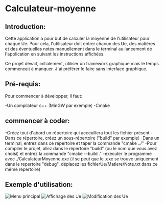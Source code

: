 # Calculateur-moyenne

## Introduction:

Cette application a pour but de calculer la moyenne de l'utilisateur pour chaque Ue. Pour cela, l'utilisateur doit entrer chacun des Ue, des matières et des éventuelles notes manuellement dans le terminal au lancement de l'application en suivant les instructions affichées.

Ce projet devait, initialement, utiliser un framework graphique mais le temps commencait à manquer. J'ai préférer le faire sans interface graphique.

## Pré-requis:

Pour commencer à développer, Il faut:

-Un compilateur c++ (MinGW par exemple)
-Cmake

## commencer à coder:

-Créez tout d'abord un répertoire qui acceuillera tout les fichier présent
-Dans ce répertoire, créez un sous-répertoire ("build" par exemple)
-Dans un terminal, entrez dans ce répertoire et taper la commande "cmake ../"
-Pour compiler le projet, allez dans le répertoire "build" (ou le nom que vous avez choisi) et entrez la commande "cmake --build ."
-executer le programme avec ./CalculateurMoyenne.exe (il se peut que le .exe se trouve uniquement dans le repertoire "debug", déplacez les fichierUe/Matiere/Note.txt dans ce même repertoire)

## Exemple d'utilisation:
![Menu principal](https://zupimages.net/up/23/20/lxdb.png)
![Affichage des Ue](https://zupimages.net/up/23/20/yuzn.png)
![Modification des Ue](https://zupimages.net/up/23/20/h1uy.png)